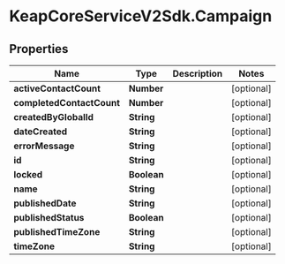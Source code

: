 # KeapCoreServiceV2Sdk.Campaign

## Properties

Name | Type | Description | Notes
------------ | ------------- | ------------- | -------------
**activeContactCount** | **Number** |  | [optional] 
**completedContactCount** | **Number** |  | [optional] 
**createdByGlobalId** | **String** |  | [optional] 
**dateCreated** | **String** |  | [optional] 
**errorMessage** | **String** |  | [optional] 
**id** | **String** |  | [optional] 
**locked** | **Boolean** |  | [optional] 
**name** | **String** |  | [optional] 
**publishedDate** | **String** |  | [optional] 
**publishedStatus** | **Boolean** |  | [optional] 
**publishedTimeZone** | **String** |  | [optional] 
**timeZone** | **String** |  | [optional] 


